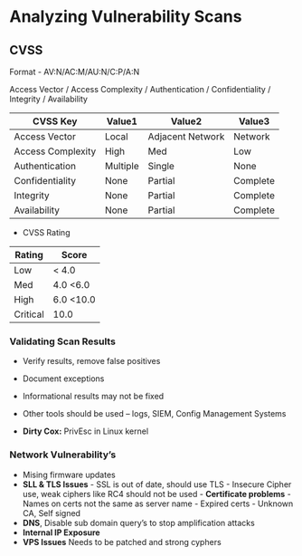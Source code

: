 # Analyzing Vulnerability Scans

## CVSS
Format - AV:N/AC:M/AU:N/C:P/A:N  

Access Vector / Access Complexity / Authentication / Confidentiality / Integrity / Availability 

|CVSS Key|Value1|Value2|Value3|
|-|-|-|-|
| Access Vector| Local |Adjacent Network|Network|
| Access Complexity |High|Med|Low|
| Authentication| Multiple| Single| None|
| Confidentiality|None| Partial | Complete| 
| Integrity|None| Partial | Complete|
| Availability|None| Partial | Complete|

- CVSS Rating

|Rating|Score|
|-|-|
|Low|< 4.0|
|Med|4.0  <6.0|
|High|6.0 <10.0|
|Critical|10.0|

### Validating Scan Results

-	Verify results, remove false positives 
-	Document exceptions
-	Informational results may not be fixed
-	Other tools should be used – logs, SIEM, Config Management Systems

- **Dirty Cox:** PrivEsc in Linux kernel

### Network Vulnerability’s

- Mising firmware updates
- **SLL & TLS Issues**
        - SSL is out of date, should use TLS
        - Insecure Cipher use, weak ciphers like RC4 should not be used
        - **Certificate problems**
                - Names on certs not the same as server name
                - Expired certs
                - Unknown CA, Self signed  
- **DNS**, Disable sub domain query’s to stop amplification attacks
- **Internal IP Exposure**
- **VPS Issues** Needs to be patched and strong cyphers






